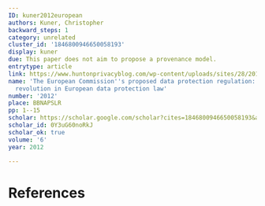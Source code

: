 ```yaml
---
ID: kuner2012european
authors: Kuner, Christopher
backward_steps: 1
category: unrelated
cluster_id: '1846800946650058193'
display: kuner
due: This paper does not aim to propose a provenance model.
entrytype: article
link: https://www.huntonprivacyblog.com/wp-content/uploads/sites/28/2012/02/Kuner-EU-regulation-article.pdf
name: 'The European Commission''s proposed data protection regulation: A copernican
  revolution in European data protection law'
number: '2012'
place: BBNAPSLR
pp: 1--15
scholar: https://scholar.google.com/scholar?cites=1846800946650058193&as_sdt=2005&sciodt=0,5&hl=en
scholar_id: 0Y3uG60noRkJ
scholar_ok: true
volume: '6'
year: 2012

---
```


# References

